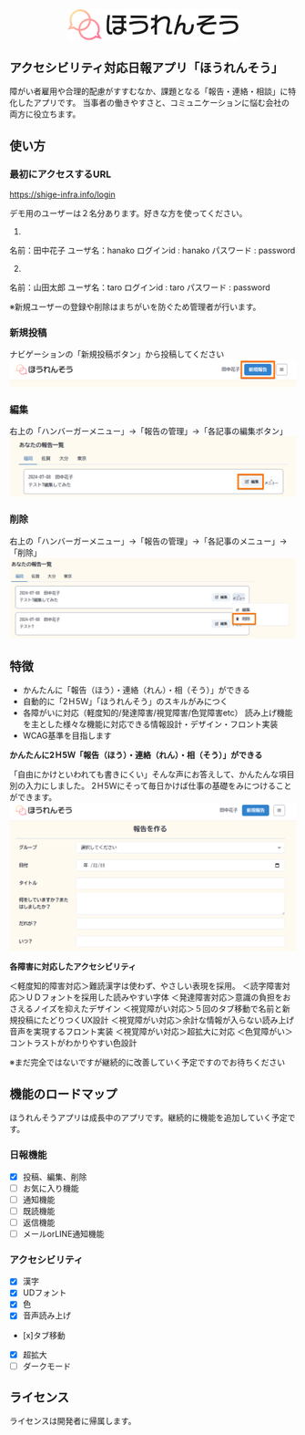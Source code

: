 
<div style="text-align: center;">
    <img src="public/images/hourensou_logo.svg" alt="ほうれんそうアプリ" style="width: 300px;">
</div>


## アクセシビリティ対応日報アプリ「ほうれんそう」

障がい者雇用や合理的配慮がすすむなか、課題となる「報告・連絡・相談」に特化したアプリです。
当事者の働きやすさと、コミュニケーションに悩む会社の両方に役立ちます。

## 使い方

### 最初にアクセスするURL
https://shige-infra.info/login

デモ用のユーザーは２名分あります。好きな方を使ってください。

1.
名前：田中花子
ユーザ名：hanako
ログインid : hanako
パスワード : password

2.
名前：山田太郎
ユーザ名：taro
ログインid : taro
パスワード : password

※新規ユーザーの登録や削除はまちがいを防ぐため管理者が行います。

### 新規投稿
ナビゲーションの「新規投稿ボタン」から投稿してください
![新規投稿](public/DocumentImages/createImage.png)

### 編集
右上の「ハンバーガーメニュー」→「報告の管理」→「各記事の編集ボタン」
![編集](public/DocumentImages/editImage.png)

### 削除
右上の「ハンバーガーメニュー」→「報告の管理」→「各記事のメニュー」→「削除」
![編集](public/DocumentImages/deleteImage.png)


## 特徴
- かんたんに「報告（ほう）・連絡（れん）・相（そう）」ができる
- 自動的に「2Ｈ5Ｗ」「ほうれんそう」のスキルがみにつく
- 各障がいに対応（軽度知的/発達障害/視覚障害/色覚障害etc）
読み上げ機能を主とした様々な機能に対応できる情報設計・デザイン・フロント実装
- WCAG基準を目指します

**かんたんに2Ｈ5Ｗ「報告（ほう）・連絡（れん）・相（そう）」ができる**

「自由にかけといわれても書きにくい」そんな声にお答えして、かんたんな項目別の入力にしました。
2Ｈ5Ｗにそって毎日かけば仕事の基礎をみにつけることができます。
![かんたん作成](public/DocumentImages/easyImage.png)

**各障害に対応したアクセシビリティ**

＜軽度知的障害対応＞難読漢字は使わず、やさしい表現を採用。
＜読字障害対応＞ＵＤフォントを採用した読みやすい字体
＜発達障害対応＞意識の負担をおさえるノイズを抑えたデザイン
＜視覚障がい対応＞５回のタブ移動で名前と新規投稿にたどりつくUX設計
＜視覚障がい対応＞余計な情報が入らない読み上げ音声を実現するフロント実装
＜視覚障がい対応＞超拡大に対応
＜色覚障がい＞コントラストがわかりやすい色設計

※まだ完全ではないですが継続的に改善していく予定ですのでお待ちください


## 機能のロードマップ

ほうれんそうアプリは成長中のアプリです。継続的に機能を追加していく予定です。

### 日報機能

- [x] 投稿、編集、削除
- [ ] お気に入り機能
- [ ] 通知機能
- [ ] 既読機能
- [ ] 返信機能
- [ ] メールorLINE通知機能

### アクセシビリティ

- [x] 漢字
- [x] UDフォント
- [x] 色
- [x] 音声読み上げ
- [x]タブ移動
- [x] 超拡大
- [ ] ダークモード

## ライセンス

ライセンスは開発者に帰属します。

